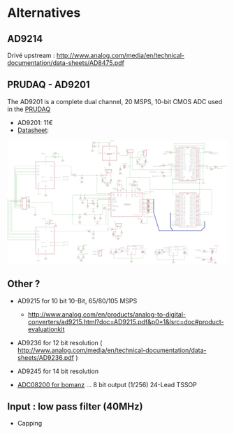 # Alternatives

## AD9214

Drivé upstream : http://www.analog.com/media/en/technical-documentation/data-sheets/AD8475.pdf

## PRUDAQ - AD9201

The AD9201 is a complete dual channel, 20 MSPS, 10-bit
CMOS ADC used in the [PRUDAQ](http://www.cnx-software.com/2016/07/21/google-research-prudaq-is-a-40msps-adc-data-acquisition-daq-cape-for-beaglebone-black-green/)

- AD9201: 11€
- [Datasheet](/pdf/AD9201.pdf): 
 
![](/images/PRUDAQ-5.0-schematic.png)

## Other ?

* AD9215 for 10 bit 10-Bit, 65/80/105 MSPS
    * http://www.analog.com/en/products/analog-to-digital-converters/ad9215.html?doc=AD9215.pdf&p0=1&lsrc=doc#product-evaluationkit

* AD9236 for 12 bit resolution ( http://www.analog.com/media/en/technical-documentation/data-sheets/AD9236.pdf )
* AD9245 for 14 bit resolution

* [ADC08200 for bomanz](pdf/adc08200.pdf) ... 8 bit output (1/256) 24-Lead TSSOP

## Input : low pass filter (40MHz)

* Capping



